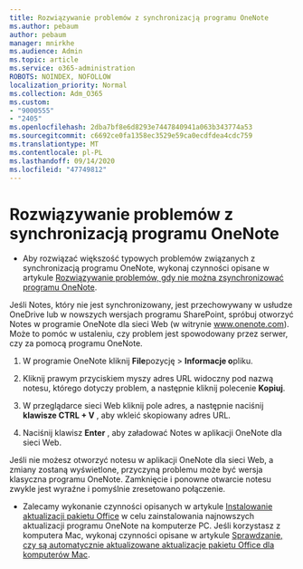 ```yaml
---
title: Rozwiązywanie problemów z synchronizacją programu OneNote
ms.author: pebaum
author: pebaum
manager: mnirkhe
ms.audience: Admin
ms.topic: article
ms.service: o365-administration
ROBOTS: NOINDEX, NOFOLLOW
localization_priority: Normal
ms.collection: Adm_O365
ms.custom:
- "9000555"
- "2405"
ms.openlocfilehash: 2dba7bf8e6d8293e7447840941a063b343774a53
ms.sourcegitcommit: c6692ce0fa1358ec3529e59ca0ecdfdea4cdc759
ms.translationtype: MT
ms.contentlocale: pl-PL
ms.lasthandoff: 09/14/2020
ms.locfileid: "47749812"
---
```

# <a name="troubleshoot-onenote-sync-issues"></a>Rozwiązywanie problemów z synchronizacją programu OneNote

* Aby rozwiązać większość typowych problemów związanych z synchronizacją programu OneNote, wykonaj czynności opisane w artykule [Rozwiązywanie problemów, gdy nie można zsynchronizować programu OneNote](https://support.office.com/article/Fix-issues-when-you-can-t-sync-OneNote-299495ef-66d1-448f-90c1-b785a6968d45).

Jeśli Notes, który nie jest synchronizowany, jest przechowywany w usłudze OneDrive lub w nowszych wersjach programu SharePoint, spróbuj otworzyć Notes w programie OneNote dla sieci Web (w witrynie www.onenote.com). Może to pomóc w ustaleniu, czy problem jest spowodowany przez serwer, czy za pomocą programu OneNote.

1. W programie OneNote kliknij **File**pozycję  >  **Informacje o**pliku.

2. Kliknij prawym przyciskiem myszy adres URL widoczny pod nazwą notesu, którego dotyczy problem, a następnie kliknij polecenie **Kopiuj**.

3. W przeglądarce sieci Web kliknij pole adres, a następnie naciśnij **klawisze CTRL + V** , aby wkleić skopiowany adres URL.

4. Naciśnij klawisz **Enter** , aby załadować Notes w aplikacji OneNote dla sieci Web.

Jeśli nie możesz otworzyć notesu w aplikacji OneNote dla sieci Web, a zmiany zostaną wyświetlone, przyczyną problemu może być wersja klasyczna programu OneNote. Zamknięcie i ponowne otwarcie notesu zwykle jest wyraźne i pomyślnie zresetowano połączenie.

* Zalecamy wykonanie czynności opisanych w artykule [Instalowanie aktualizacji pakietu Office](https://support.office.com/article/Install-Office-updates-2ab296f3-7f03-43a2-8e50-46de917611c5) w celu zainstalowania najnowszych aktualizacji programu OneNote na komputerze PC. Jeśli korzystasz z komputera Mac, wykonaj czynności opisane w artykule [Sprawdzanie, czy są automatycznie aktualizowane aktualizacje pakietu Office dla komputerów Mac](https://support.office.com/article/update-office-for-mac-automatically-bfd1e497-c24d-4754-92ab-910a4074d7c1).